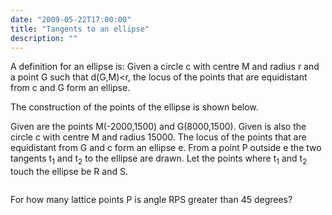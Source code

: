 ```yaml
---
date: "2009-05-22T17:00:00"
title: "Tangents to an ellipse"
description: ""
---
```


<p>
A definition for an ellipse is:
Given a circle c with centre M and radius r and a point G such that d(G,M)&lt;r, the locus of the points that are equidistant from c and G form an ellipse.
</p>
The construction of the points of the ellipse is shown below.

<div style="text-align:center;">
<img alt="" class="dark_img" src="/images/p246_anim.gif"/></div>
<p>
Given are the points M(-2000,1500) and G(8000,1500). 
Given is also the circle c with centre M and radius 15000.
The locus of the points that are equidistant from G and c form an ellipse e.
From a point P outside e the two tangents t<sub>1</sub> and t<sub>2</sub> to the ellipse are drawn.
Let the points where t<sub>1</sub> and t<sub>2</sub> touch the ellipse be R and S.
</p>
<div style="text-align:center;">
<img alt="" class="dark_img" src="/images/p246_ellipse.gif"/></div>
<p>
For how many lattice points P is angle RPS greater than 45 degrees?
</p>

